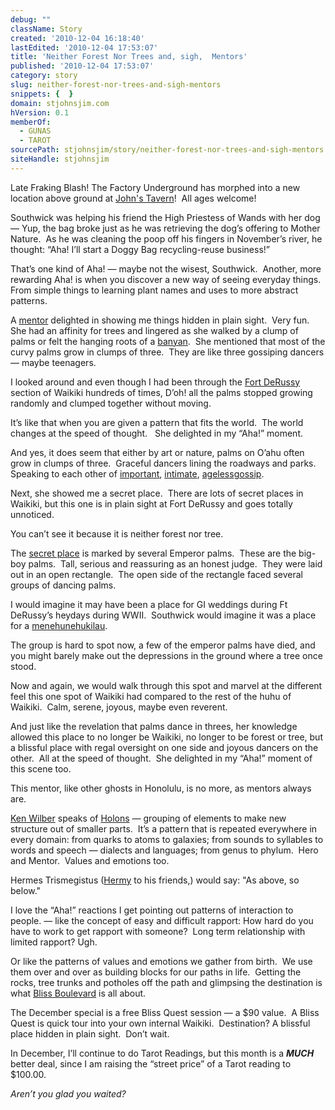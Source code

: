 ```yaml
---
debug: ""
className: Story
created: '2010-12-04 16:18:40'
lastEdited: '2010-12-04 17:53:07'
title: 'Neither Forest Nor Trees and, sigh,  Mentors'
published: '2010-12-04 17:53:07'
category: story
slug: neither-forest-nor-trees-and-sigh-mentors
snippets: {  }
domain: stjohnsjim.com
hVersion: 0.1
memberOf:
  - GUNAS
  - TAROT
sourcePath: stjohnsjim/story/neither-forest-nor-trees-and-sigh-mentors.md
siteHandle: stjohnsjim
---
```

Late Fraking Blash! The Factory Underground has morphed into a new location above ground at [John's Tavern][0]! &nbsp;All ages welcome!

Southwick was helping his friend the High Priestess of Wands with her dog &mdash; Yup, the bag broke just as he was retrieving the dog&rsquo;s offering to Mother Nature.&nbsp; As he was cleaning the poop off his fingers in November&rsquo;s river, he thought: &ldquo;Aha! I&rsquo;ll start a Doggy Bag recycling-reuse business!&rdquo;

That&rsquo;s one kind of Aha! &mdash; maybe not the wisest, Southwick.&nbsp; Another, more rewarding Aha! is when you discover a new way of seeing everyday things.&nbsp; From simple things to learning plant names and uses to more abstract patterns.

A [mentor][1] delighted in showing me things hidden in plain sight.&nbsp; Very fun.&nbsp; She had an affinity for trees and lingered as she walked by a clump of palms or felt the hanging roots of a [banyan][2].&nbsp; She mentioned that most of the curvy palms grow in clumps of three.&nbsp; They are like three gossiping dancers &mdash; maybe teenagers.

I looked around and even though I had been through the [Fort DeRussy][3] section of Waikiki hundreds of times, D&rsquo;oh! all the palms stopped growing randomly and clumped together without moving.

It&rsquo;s like that when you are given a pattern that fits the world.&nbsp; The world changes at the speed of thought. &nbsp; She delighted in my &ldquo;Aha!&rdquo; moment.

And yes, it does seem that either by art or nature, palms on O&rsquo;ahu often grow in clumps of three.&nbsp; Graceful dancers lining the roadways and parks.&nbsp; Speaking to each other of [important][4], [intimate][5], [ageless][6][gossip][7].

Next, she showed me a secret place.&nbsp; There are lots of secret places in Waikiki, but this one is in plain sight at Fort DeRussy and goes totally unnoticed.

You can&rsquo;t see it because it is neither forest nor tree.

The [secret place][8] is marked by several Emperor palms.&nbsp; These are the big-boy palms.&nbsp; Tall, serious and reassuring as an honest judge.&nbsp; They were laid out in an open rectangle.&nbsp; The open side of the rectangle faced several groups of dancing palms.

I would imagine it may have been a place for GI weddings during Ft DeRussy&rsquo;s heydays during WWII. &nbsp;Southwick would imagine it was a place for a [menehune][9][hukilau][10].

The group is hard to spot now, a few of the emperor palms have died, and you might barely make out the depressions in the ground where a tree once stood.

Now and again, we would walk through this spot and marvel at the different feel this one spot of Waikiki had compared to the rest of the huhu of Waikiki.&nbsp; Calm, serene, joyous, maybe even reverent.

And just like the revelation that palms dance in threes, her knowledge allowed this place to no longer be Waikiki, no longer to be forest or tree, but a blissful place with regal oversight on one side and joyous dancers on the other.&nbsp; All at the speed of thought.&nbsp; She delighted in my &ldquo;Aha!&rdquo; moment of this scene too.

This mentor, like other ghosts in Honolulu, is no more, as mentors always are.&nbsp;

[Ken Wilber][11] speaks of [Holons][12] &mdash; grouping of elements to make new structure out of smaller parts.&nbsp; It&rsquo;s a pattern that is repeated everywhere in every domain: from quarks to atoms to galaxies; from sounds to syllables to words and speech &mdash; dialects and languages; from genus to phylum.&nbsp; Hero and Mentor.&nbsp; Values and emotions too.

Hermes Trismegistus ([Hermy][13] to his friends,)&nbsp;would say: &quot;As above, so below.&quot;

I love the &ldquo;Aha!&rdquo; reactions I get pointing out patterns of interaction to people. &mdash; like the concept of easy and difficult rapport: How hard do you have to work to get rapport with someone?&nbsp; Long term relationship with limited rapport? Ugh.

Or like the patterns of values and emotions we gather from birth.&nbsp; We use them over and over as building blocks for our paths in life.&nbsp; Getting the rocks, tree trunks and potholes off the path and glimpsing the destination is what [Bliss Boulevard][14] is all about.

The December special is a free Bliss Quest session &mdash; a $90 value.&nbsp; A Bliss Quest is quick tour into your own internal Waikiki.&nbsp; Destination? A blissful place hidden in plain sight.&nbsp; Don&rsquo;t wait.

In December, I&rsquo;ll continue to do Tarot Readings, but this month is a **_MUCH_** better deal, since I am raising the &ldquo;street price&rdquo; of a Tarot reading to $100.00.

_Aren&rsquo;t you glad you waited?_

[0]: http://maps.google.com/maps/ms?ie=UTF8&amp;hl=en&amp;msa=0&amp;ll=45.590669,-122.754756&amp;spn=0.002516,0.003551&amp;t=h&amp;z=18&amp;msid=114144299215869109392.0004969fe04ec6e3cc721
[1]: http://en.wikipedia.org/wiki/Obi-Wan_Kenobi
[2]: http://prateekv.wordpress.com/2008/12/24/limca-book-of-records-quiz-2008-prelims/banyan-tree/
[3]: http://www.hiarmymuseumsoc.org/
[4]: http://gawker.com/5396065/lindsay-lohan-is-back-on-boys
[5]: http://gossipteen.com/
[6]: http://www.google.com/search?rls=en&amp;q=celeb+gossip+sites&amp;ie=UTF-8&amp;oe=UTF-8
[7]: http://www.google.com/search?rls=en&amp;q=sports+football+basketball+baseball&amp;ie=UTF-8&amp;oe=UTF-8
[8]: http://maps.google.com/maps/ms?&amp;oe=UTF-8&amp;ie=UTF8&amp;hq=&amp;hnear=Waikiki,+Honolulu,+HI&amp;gl=us&amp;ei=Pub6TNb8NYmssAP3w4X3DQ&amp;oi=geocode_result&amp;ved=0CB0Q8gEwAA&amp;hl=en&amp;msa=0&amp;msid=114144299215869109392.0004969f75c0606f90b80&amp;t=h&amp;z=20
[9]: http://en.wikipedia.org/wiki/Menehune
[10]: http://www.huffingtonpost.com/2010/12/04/state-department-to-colum_n_792059.html
[11]: http://www.kenwilber.com/home/landing/index.html
[12]: http://en.wikipedia.org/wiki/Holon_(philosophy)
[13]: http://www.google.com/search?rls=en&amp;q=hermes+trismegistus&amp;ie=UTF-8&amp;oe=UTF-8
[14]: http://blissblvd.com/